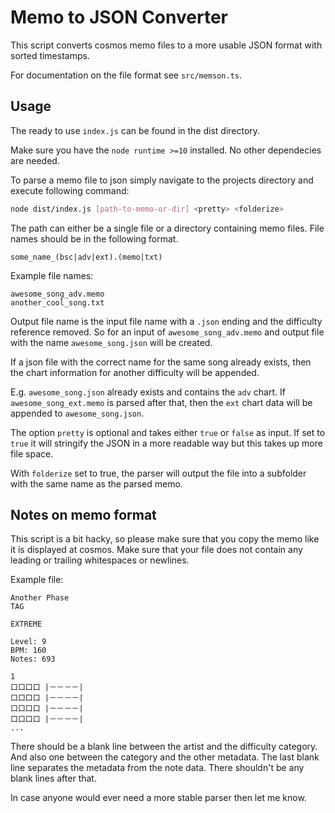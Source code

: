 # Memo to JSON Converter

This script converts cosmos memo files to a more usable
JSON format with sorted timestamps.

For documentation on the file format see `src/memson.ts`.

## Usage

The ready to use `index.js` can be found in the dist directory.

Make sure you have the `node runtime >=10` installed. No other dependecies are needed.

To parse a memo file to json simply navigate to the projects directory and execute following command:

```bash
node dist/index.js [path-to-memo-or-dir] <pretty> <folderize>
```

The path can either be a single file or a directory containing memo files.
File names should be in the following format.

`some_name_(bsc|adv|ext).(memo|txt)`

Example file names:

```text
awesome_song_adv.memo
another_cool_song.txt
```

Output file name is the input file name with a `.json` ending and the difficulty reference removed. So for an input of `awesome_song_adv.memo` and output file with the name `awesome_song.json` will be created.

If a json file with the correct name for the same song already exists, then the chart information for another difficulty will be appended.

E.g. `awesome_song.json` already exists and contains the `adv` chart. If `awesome_song_ext.memo` is parsed after that, then the `ext` chart data will be appended to `awesome_song.json`.

The option `pretty` is optional and takes either `true` or `false` as input. If set to `true` it will stringify the JSON in a more readable way but this takes up more file space.

With `folderize` set to true, the parser will output the file into a subfolder with the same name as the parsed memo.

## Notes on memo format

This script is a bit hacky, so please make sure that you copy the
memo like it is displayed at cosmos. Make sure that your file does not contain any leading or trailing whitespaces or newlines.

Example file:

```text
Another Phase
TAG

EXTREME

Level: 9
BPM: 160
Notes: 693

1
口口口口 |－－－－|
口口口口 |－－－－|
口口口口 |－－－－|
口口口口 |－－－－|
...
```

There should be a blank line between the artist and the difficulty
category. And also one between the category and the other metadata.
The last blank line separates the metadata from the note data.
There shouldn't be any blank lines after that.

In case anyone would ever need a more stable parser then let me know.
